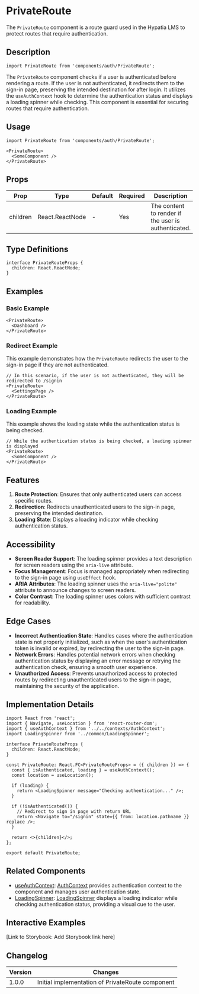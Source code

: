 # PrivateRoute

The `PrivateRoute` component is a route guard used in the Hypatia LMS to protect routes that require authentication.

## Description

```tsx
import PrivateRoute from 'components/auth/PrivateRoute';
```

The `PrivateRoute` component checks if a user is authenticated before rendering a route. If the user is not authenticated, it redirects them to the sign-in page, preserving the intended destination for after login. It utilizes the `useAuthContext` hook to determine the authentication status and displays a loading spinner while checking. This component is essential for securing routes that require authentication.

## Usage

```tsx
import PrivateRoute from 'components/auth/PrivateRoute';

<PrivateRoute>
  <SomeComponent />
</PrivateRoute>
```

## Props

| Prop | Type | Default | Required | Description |
|------|------|---------|----------|-------------|
| children | React.ReactNode | - | Yes | The content to render if the user is authenticated. |

## Type Definitions

```tsx
interface PrivateRouteProps {
  children: React.ReactNode;
}
```

## Examples

### Basic Example

```tsx
<PrivateRoute>
  <Dashboard />
</PrivateRoute>
```

### Redirect Example

This example demonstrates how the `PrivateRoute` redirects the user to the sign-in page if they are not authenticated.

```tsx
// In this scenario, if the user is not authenticated, they will be redirected to /signin
<PrivateRoute>
  <SettingsPage />
</PrivateRoute>
```

### Loading Example

This example shows the loading state while the authentication status is being checked.

```tsx
// While the authentication status is being checked, a loading spinner is displayed
<PrivateRoute>
  <SomeComponent />
</PrivateRoute>
```

## Features

1.  **Route Protection**: Ensures that only authenticated users can access specific routes.
2.  **Redirection**: Redirects unauthenticated users to the sign-in page, preserving the intended destination.
3.  **Loading State**: Displays a loading indicator while checking authentication status.

## Accessibility

-   **Screen Reader Support**: The loading spinner provides a text description for screen readers using the `aria-live` attribute.
-   **Focus Management**: Focus is managed appropriately when redirecting to the sign-in page using `useEffect` hook.
-   **ARIA Attributes**: The loading spinner uses the `aria-live="polite"` attribute to announce changes to screen readers.
-   **Color Contrast**: The loading spinner uses colors with sufficient contrast for readability.

## Edge Cases

-   **Incorrect Authentication State**: Handles cases where the authentication state is not properly initialized, such as when the user's authentication token is invalid or expired, by redirecting the user to the sign-in page.
-   **Network Errors**: Handles potential network errors when checking authentication status by displaying an error message or retrying the authentication check, ensuring a smooth user experience.
-   **Unauthorized Access**: Prevents unauthorized access to protected routes by redirecting unauthenticated users to the sign-in page, maintaining the security of the application.

## Implementation Details

```tsx
import React from 'react';
import { Navigate, useLocation } from 'react-router-dom';
import { useAuthContext } from '../../contexts/AuthContext';
import LoadingSpinner from '../common/LoadingSpinner';

interface PrivateRouteProps {
  children: React.ReactNode;
}

const PrivateRoute: React.FC<PrivateRouteProps> = ({ children }) => {
  const { isAuthenticated, loading } = useAuthContext();
  const location = useLocation();
  
  if (loading) {
    return <LoadingSpinner message="Checking authentication..." />;
  }
  
  if (!isAuthenticated()) {
    // Redirect to sign in page with return URL
    return <Navigate to="/signin" state={{ from: location.pathname }} replace />;
  }
  
  return <>{children}</>;
};

export default PrivateRoute;
```

## Related Components

- [useAuthContext](../../contexts/AuthContext.md): [AuthContext](../../contexts/AuthContext.md) provides authentication context to the component and manages user authentication state.
- [LoadingSpinner](../common/LoadingSpinner.md): [LoadingSpinner](../common/LoadingSpinner.md) displays a loading indicator while checking authentication status, providing a visual cue to the user.

## Interactive Examples

[Link to Storybook: Add Storybook link here]

## Changelog

| Version | Changes |
|---------|---------|
| 1.0.0 | Initial implementation of PrivateRoute component |
